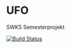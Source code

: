 # UFO
SWK5 Semesterprojekt

[![Build Status](https://magnum.travis-ci.com/ChristophWurst/UFO.svg?token=6hD5rVH14mFpz57zGXsw)](https://magnum.travis-ci.com/ChristophWurst/UFO)
